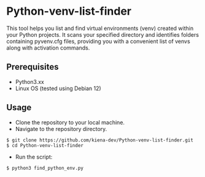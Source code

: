 # Python-venv-list-finder
This tool helps you list and find virtual environments (venv) created within your Python projects. It scans your specified directory and identifies folders containing pyvenv.cfg files, providing you with a convenient list of venvs along with activation commands.

## Prerequisites
* Python3.xx
* Linux OS (tested using Debian 12)
  
## Usage
* Clone the repository to your local machine.
* Navigate to the repository directory.
```
$ git clone https://github.com/kiena-dev/Python-venv-list-finder.git
$ cd Python-venv-list-finder
```
* Run the script:
```
$ python3 find_python_env.py
```
